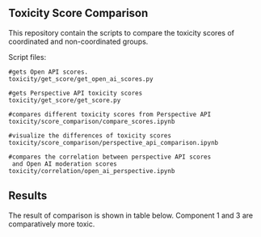 ## Toxicity Score Comparison

This repository contain the scripts to compare the toxicity scores of coordinated and non-coordinated groups.

Script files:
```
#gets Open API scores.
toxicity/get_score/get_open_ai_scores.py

#gets Perspective API toxicity scores
toxicity/get_score/get_score.py

#compares different toxicity scores from Perspective API
toxicity/score_comparison/compare_scores.ipynb

#visualize the differences of toxicity scores
toxicity/score_comparison/perspective_api_comparison.ipynb

#compares the correlation between perspective API scores
 and Open AI moderation scores
toxicity/correlation/open_ai_perspective.ipynb 
```

## Results

The result of comparison is shown in table below. Component 1 and 3 are comparatively more toxic.
